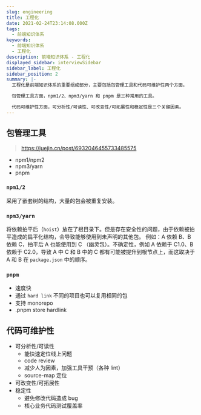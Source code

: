 ```yaml
---
slug: engineering
title: 工程化
date: 2021-02-24T23:14:08.000Z
tags:
  - 前端知识体系
keywords:
  - 前端知识体系
  - 工程化
description: 前端知识体系 - 工程化
displayed_sidebar: interviewSidebar
sidebar_label: 工程化
sidebar_position: 2
summary: |-
  工程化是前端知识体系的重要组成部分，主要包括包管理工具和代码可维护性两个方面。

  包管理工具方面，npm1/2、npm3/yarn 和 pnpm 是三种常用的工具。

  代码可维护性方面，可分析性/可读性、可改变性/可拓展性和稳定性是三个关键因素。
---
```


## 包管理工具

> https://juejin.cn/post/6932046455733485575

- npm1/npm2
- npm3/yarn
- pnpm

### `npm1/2`

采用了嵌套树的结构，大量的包会被重复安装。

### `npm3/yarn`

将依赖拍平后（`hoist`）放在了根目录下。但是存在安全性的问题，由于依赖被拍平造成的扁平化结构，会导致能够使用到未声明的其他包。
例如：A 依赖 B、B 依赖 C，拍平后 A 也能使用到 C （幽灵包）。不确定性，例如 A 依赖于 C1.0、B 依赖于 C2.0，导致 A 中 C 和 B 中的 C 都有可能被提升到根节点上，而这取决于 A 和 B 在 `package.json` 中的顺序。

### `pnpm`

- 速度快
- 通过 `hard link` 不同的项目也可以复用相同的包
- 支持 monorepo
- .pnpm store hardlink

## 代码可维护性

- 可分析性/可读性
  - 能快速定位线上问题
  - code review
  - 减少人为因素，加强工具干预（各种 lint）
  - source-map 定位
- 可改变性/可拓展性
- 稳定性
  - 避免修改代码造成 bug
  - 核心业务代码测试覆盖率
